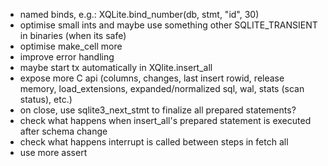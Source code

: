 - named binds, e.g.: XQLite.bind_number(db, stmt, "id", 30)
- optimise small ints and maybe use something other SQLITE_TRANSIENT in binaries (when its safe)
- optimise make_cell more
- improve error handling
- maybe start tx automatically in XQlite.insert_all
- expose more C api (columns, changes, last insert rowid, release memory, load_extensions, expanded/normalized sql, wal, stats (scan status), etc.)
- on close, use sqlite3_next_stmt to finalize all prepared statements?
- check what happens when insert_all's prepared statement is executed after schema change
- check what happens interrupt is called between steps in fetch all
- use more assert
